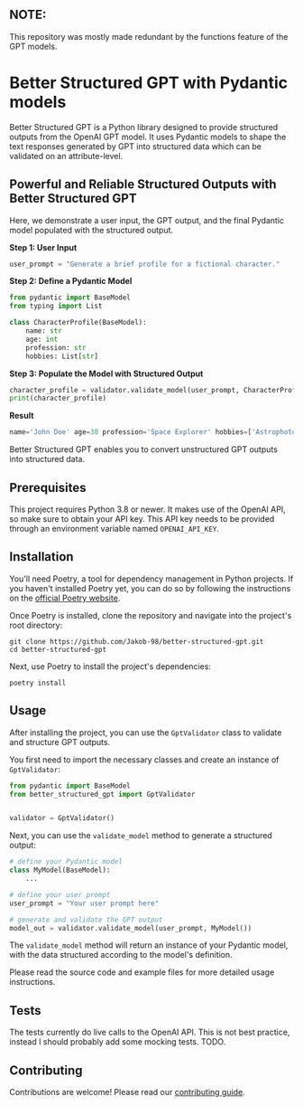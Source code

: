 ## NOTE: 

This repository was mostly made redundant by the functions feature of the GPT models.

# Better Structured GPT with Pydantic models

Better Structured GPT is a Python library designed to provide structured outputs from the OpenAI GPT model. It uses Pydantic models to shape the text responses generated by GPT into structured data which can be validated on an attribute-level.

## Powerful and Reliable Structured Outputs with Better Structured GPT

Here, we demonstrate a user input, the GPT output, and the final Pydantic model populated with the structured output.

**Step 1: User Input**
```python
user_prompt = "Generate a brief profile for a fictional character."
```

**Step 2: Define a Pydantic Model**
```python
from pydantic import BaseModel
from typing import List

class CharacterProfile(BaseModel):
    name: str
    age: int
    profession: str
    hobbies: List[str]
```

**Step 3: Populate the Model with Structured Output**
```python
character_profile = validator.validate_model(user_prompt, CharacterProfile)
print(character_profile)
```

**Result**
```python
name='John Doe' age=30 profession='Space Explorer' hobbies=['Astrophotography', 'Alien Languages']
```

Better Structured GPT enables you to convert unstructured GPT outputs into structured data.


## Prerequisites
This project requires Python 3.8 or newer. It makes use of the OpenAI API, so make sure to obtain your API key. This API key needs to be provided through an environment variable named `OPENAI_API_KEY`.

## Installation
You'll need Poetry, a tool for dependency management in Python projects. If you haven't installed Poetry yet, you can do so by following the instructions on the [official Poetry website](https://python-poetry.org/docs/#installation).

Once Poetry is installed, clone the repository and navigate into the project's root directory:

```
git clone https://github.com/Jakob-98/better-structured-gpt.git
cd better-structured-gpt
```

Next, use Poetry to install the project's dependencies:

```
poetry install
```

## Usage
After installing the project, you can use the `GptValidator` class to validate and structure GPT outputs. 

You first need to import the necessary classes and create an instance of `GptValidator`:

```python
from pydantic import BaseModel
from better_structured_gpt import GptValidator


validator = GptValidator()
```

Next, you can use the `validate_model` method to generate a structured output:

```python
# define your Pydantic model
class MyModel(BaseModel):
    ...

# define your user prompt
user_prompt = "Your user prompt here"

# generate and validate the GPT output
model_out = validator.validate_model(user_prompt, MyModel())
```

The `validate_model` method will return an instance of your Pydantic model, with the data structured according to the model's definition.

Please read the source code and example files for more detailed usage instructions.

## Tests

The tests currently do live calls to the OpenAI API. This is not best practice, instead I should probably add some mocking tests. TODO.

## Contributing

Contributions are welcome! Please read our [contributing guide](CONTRIBUTING.md).
